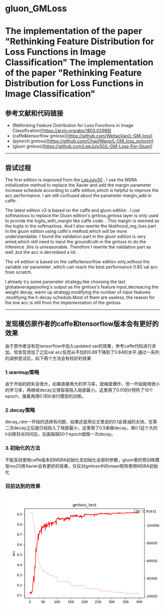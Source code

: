 # gluon_GMLoss
The implementation of the paper "Rethinking Feature Distribution for Loss Functions in Image Classification"
The implementation of the paper "Rethinking Feature Distribution for Loss Functions in Image Classification"
===========================================================================================================================================
参考文献和代码链接
-------------------------------------------------------------------------------------------------------------------------------------------
* (Rethinking Feature Distribution for Loss Functions in Image Classification)[https://arxiv.org/abs/1803.02988]
* (caffe&tensorflow gmloss)[https://github.com/WeitaoVan/L-GM-loss] 
* (pytorch gmloss)[https://github.com/ChaofWang/L-GM_loss_pytorch]
* (gluon gmloss)[https://github.com/LeeJuly30/L-GM-Loss-For-Gluon]

---------------------------------------------------------------------------------------------
## 尝试过程
The first edition is improved from the [LeeJuly30](https://github.com/LeeJuly30/L-GM-Loss-For-Gluon) , I use the MSRA initialization method to replace the Xavier and add the margin
parameter increase schedule according to caffe edition,which is helpful to improve the acc performance. I am still confused about the parameter margin_add in caffe .  

The latest edition v3 is based on the caffe and gluon edition .  I use softmaxloss to replace the Gluon edition's gmloss,gmloss layer is only used to provide the logits_with_margin like caffe code. .
This margin is seemed as the logits in the softmaxloss. And I also rewrite the likelihood_reg_loss part in the gluon edition using caffe's method,which will be more understandable.
I found the validation part in the gluon edition is very wired,which still need to input the groundtruth in the gmloss to do the inference ,this is unreasonable. Therefore I rewrite 
the validation part as well ,but the acc is decredsed a lot .

The v4 edition is based on the caffe/tensorflow edition only,without the variable var parameter ,which can reach the best performance 0.85 val acc from scratch.

I already try some parameter strategy,like choosing the last globalaveragepooling's output as the gmloss's feature input,decreacing the weight decay, warm up strategy,modifying the 
number of input features ,modifying the lr decay schedule.Most of them are useless, the reason for the low acc is still from the implementation of the gmloss. 

----------------------------------------------------------------------------------------------
## 发现模仿原作者的caffe和tensorflow版本会有更好的效果
由于原作者没有在tensorflow中加入updated var的效果，参考caffe代码进行添加，但发现添加了之后val acc反而从不加的0.89下降到了0.84的水平.通过一系列的调参尝试后，如下两个方法会有较好的效果
### 1.warmup策略 
由于开始的损失会很大，如果直接用大的学习率，就梯度爆炸，但一开始就用很小的学习率，再继续decay又很容易陷入局部最小。这里用了0.01的lr预热了10个epoch，接着再用0.1的lr进行模型的训练。

### 2.decay策略
decay_rate一开始的选择有问题，如果还是用论文里说的0.1会衰减的太快，在第二次decay之后就已经陷入了局部最小，这里用了0.5来做decay，用0.1这个大的lr训练较长时间后，后面每隔50个epoch就做一次decay。

### 3.初始化的方法
不能盲目使用caffe版本的MSRA初始化去初始化全部的参数，gluon里的预训练模型res20用Xavier会有更好的效果，仅仅对gmloss中的mean矩阵使用MSRA初始化

### 目前达到的效果
![](https://github.com/yuyijie1995/gluon_GMLoss/blob/master/3_23_warmup_400epoch_decay6times.png)

